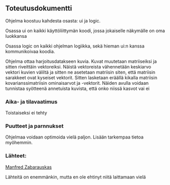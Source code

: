 ## Toteutusdokumentti

Ohjelma koostuu kahdesta osasta: ui ja logic.

Osassa ui on kaikki käyttöliittymän koodi, jossa jokaiselle näkymälle on oma luokkansa

Osassa logic on kaikki ohjelman logiikka, sekä hieman ui:n kanssa kommunikoivaa koodia.

Ohjelma ottaa harjoitusdatakseen kuvia. Kuvat muutetaan matriiseiksi ja sitten riveittäin vektoreiksi. 
Näistä vektoreista vähennetään keskiarvo vektori kuvien väliltä ja sitten ne asetetaan matriisin siten, että matriisin sarakkeet ovat kyseiset vektorit.
Sitten lasketaan eräällä kikalla matriisin kovarianssimatriisin ominaisarvot ja -vektorit. 
Näiden avulla voidaan tunnistaa syötteenä annetuista kuvista, että onko niissä kasvot vai ei

### Aika- ja tilavaatimus

Toistaiseksi ei tehty

### Puutteet ja parnnukset

Ohjelmaa voidaan optimoida vielä paljon. Lisään tarkempaa tietoa myöhemmin.

### Lähteet:

[Manfred Zabarauskas](http://blog.manfredas.com/eigenfaces-tutorial/)

Lähteitä on enemmänkin, mutta en ole ehtinyt niitä laittamaan vielä
